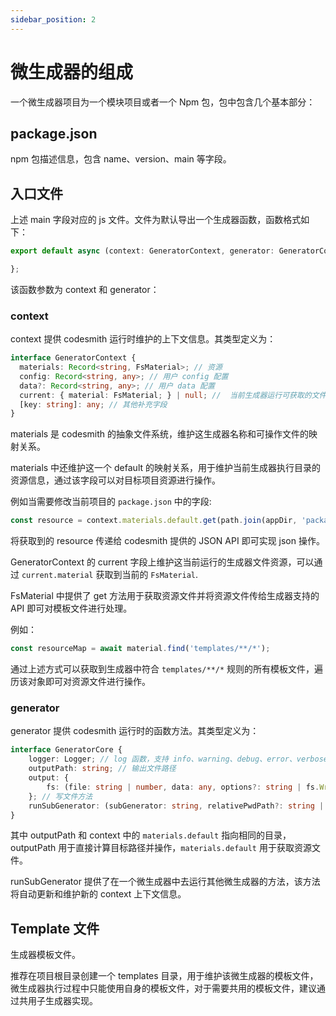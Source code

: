 ```yaml
---
sidebar_position: 2
---
```


# 微生成器的组成

一个微生成器项目为一个模块项目或者一个 Npm 包，包中包含几个基本部分：

## package.json

npm 包描述信息，包含 name、version、main 等字段。

## 入口文件

上述 main 字段对应的 js 文件。文件为默认导出一个生成器函数，函数格式如下：

```typescript
export default async (context: GeneratorContext, generator: GeneratorCore) => {

};
```

该函数参数为 context 和 generator：

### context

context 提供 codesmith 运行时维护的上下文信息。其类型定义为：

```typescript
interface GeneratorContext {
  materials: Record<string, FsMaterial>; // 资源
  config: Record<string, any>; // 用户 config 配置
  data?: Record<string, any>; // 用户 data 配置
  current: { material: FsMaterial; } | null; //  当前生成器运行可获取的文件资源
  [key: string]: any; // 其他补充字段
}
```

materials 是 codesmith 的抽象文件系统，维护这生成器名称和可操作文件的映射关系。

materials 中还维护这一个 default 的映射关系，用于维护当前生成器执行目录的资源信息，通过该字段可以对目标项目资源进行操作。

例如当需要修改当前项目的 `package.json` 中的字段:

```typescript
const resource = context.materials.default.get(path.join(appDir, 'package.json'))
```

将获取到的 resource 传递给 codesmith 提供的 JSON API 即可实现 json 操作。

GeneratorContext 的 current 字段上维护这当前运行的生成器文件资源，可以通过 `current.material` 获取到当前的 `FsMaterial`.

FsMaterial 中提供了 get 方法用于获取资源文件并将资源文件传给生成器支持的 API 即可对模板文件进行处理。

例如：

```typescript
const resourceMap = await material.find('templates/**/*');
```

通过上述方式可以获取到生成器中符合 `templates/**/*` 规则的所有模板文件，遍历该对象即可对资源文件进行操作。

### generator

generator 提供 codesmith 运行时的函数方法。其类型定义为：

```typescript
interface GeneratorCore {
    logger: Logger; // log 函数，支持 info、warning、debug、error、verbose、stream
    outputPath: string; // 输出文件路径
    output: {
        fs: (file: string | number, data: any, options?: string | fs.WriteFileOptions | undefined) => Promise<void>
    }; // 写文件方法
    runSubGenerator: (subGenerator: string, relativePwdPath?: string | undefined, config?: Record<string, any> | undefined): Promise<void> // 运行子生成器
}
```

其中 outputPath 和 context 中的 `materials.default` 指向相同的目录，outputPath 用于直接计算目标路径并操作，`materials.default` 用于获取资源文件。

runSubGenerator 提供了在一个微生成器中去运行其他微生成器的方法，该方法将自动更新和维护新的 context 上下文信息。

## Template 文件

生成器模板文件。

推荐在项目根目录创建一个 templates 目录，用于维护该微生成器的模板文件，微生成器执行过程中只能使用自身的模板文件，对于需要共用的模板文件，建议通过共用子生成器实现。
